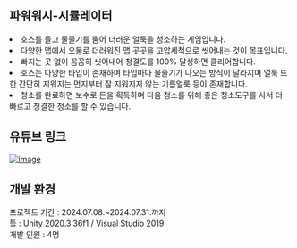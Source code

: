 ## 파워워시-시뮬레이터
<li>호스를 들고 물줄기를 뿜어 더러운 얼룩을 청소하는 게임입니다.</li>
<li>다양한 맵에서 오물로 더러워진 맵 곳곳을 고압세척으로 씻어내는 것이 목표입니다.</li>
<li>빠지는 곳 없이 꼼꼼히 씻어내어 청결도를 100% 달성하면 클리어합니다.</li>
<li>호스는 다양한 타입이 존재하며 타입마다 물줄기가 나오는 방식이 달라지며 얼룩 또한 간단히 지워지는 먼지부터 잘 지워지지 않는 기름얼룩 등이 존재합니다.</li>
<li>청소를 완료하면 보수로 돈을 획득하며 다음 청소를 위해 좋은 청소도구를 사서 더 빠르고 청결한 청소를 할 수 있습니다.</li>

## 유튜브 링크
[![image](https://github.com/user-attachments/assets/0930c3aa-8427-4adc-b466-786e89f89799)](https://youtu.be/92GNxuJcjPc)

## 개발 환경
프로젝트 기간 : 2024.07.08.~2024.07.31.까지 <br>
툴 : Unity 2020.3.36f1 / Visual Studio 2019 <br>
개발 인원 : 4명
